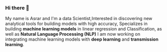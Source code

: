 ### Hi there 👋

My name is Asrar and I'm a data Scientist,Interested in discovering new analytical tools for building models with high accuracy,
Specializes in building **machine learning models** in linear regression and Classification, as well as **Natural Language Processing (NLP)** 
I am now working on integrating machine learning models with **deep learning** and **transmission learning**.
